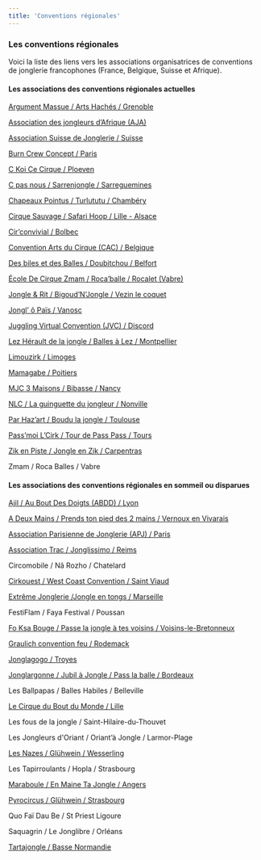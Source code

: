 ```yaml
---
title: 'Conventions régionales'
---
```


### Les conventions régionales

Voici la liste des liens vers les associations organisatrices de conventions de jonglerie francophones (France, Belgique, Suisse et Afrique).

#### Les associations des conventions régionales actuelles

[Argument Massue / Arts Hachés / Grenoble](https://fr-fr.facebook.com/argument.massue.grenoble?target=_blank)

[Association des jongleurs d’Afrique (AJA)](https://www.facebook.com/Association-des-Jongleurs-dAfrique-AJA-1648772798695529/?target=_blank)

[Association Suisse de Jonglerie / Suisse](http://www.juggling.ch/index_fr.html?target=_blank)

[Burn Crew Concept / Paris](https://www.burncrewconcept.net/fr/?target=_blank)

[C Koi Ce Cirque / Ploeven](https://www.facebook.com/CKoiCeCirque/?target=_blank)

[C pas nous / Sarrenjongle / Sarreguemines](https://fr-fr.facebook.com/assocpasnous/?target=_blank)

[Chapeaux Pointus / Turlututu / Chambéry](http://asso.chapeauxpointus.free.fr/?target=_blank)

[Cirque Sauvage / Safari Hoop / Lille - Alsace](https://safarihoopcamp.wixsite.com/safarihoopcamp?target=_blank)

[Cir’convivial / Bolbec](https://fr-fr.facebook.com/CIRCONVIVIAL76/?target=_blank)

[Convention Arts du Cirque (CAC) / Belgique](https://www.facebook.com/convention.CAC/?target=_blank)

[Des biles et des Balles / Doubitchou / Belfort](https://business.facebook.com/Des-Biles-et-des-Balles-242154706510446/?target=_blank)

[École De Cirque Zmam / Roca’balle / Rocalet (Vabre)](https://www.facebook.com/events/lieu-dit-rocalet-81330-vabre-france/rocaballe/306579483942477/?target=_blank)

[Jongle & Rit / Bigoud’N’Jongle / Vezin le coquet](https://jongleetrit.wordpress.com/?target=_blank)

[Jongl’ ô Païs / Vanosc](https://fr-fr.facebook.com/JOP07690/?target=_blank)

[Juggling Virtual Convention (JVC) / Discord](https://www.facebook.com/jugglingvirtualconvention/?target=_blank)

[Lez Hérault de la jongle / Balles à Lez / Montpellier](https://organise.bim.land/events/ba71e547-3a9c-4b5d-96eb-157e98675463/?target=_blank)

[Limouzirk / Limoges](http://www.limouzirk.fr/?target=_blank)

[Mamagabe / Poitiers](http://assomamagabe.blogspot.com/?target=_blank)

[MJC 3 Maisons / Bibasse / Nancy](https://www.mjc3maisons.fr/?target=_blank)

[NLC / La guinguette du jongleur / Nonville](http://assonlc.free.fr/?target=_blank)

[Par Haz’art / Boudu la jongle / Toulouse](https://www.parhazart.org/?target=_blank)

[Pass’moi L’Cirk / Tour de Pass Pass / Tours](http://passmoilcirk.blogspot.com/?target=_blank)

[Zik en Piste / Jongle en Zik / Carpentras](https://www.zikenpiste.com/?target=_blank)

Zmam / Roca Balles / Vabre


#### Les associations des conventions régionales en sommeil ou disparues

[Ajil / Au Bout Des Doigts (ABDD) / Lyon](http://ajil-asso.fr/?target=_blank)

[A Deux Mains / Prends ton pied des 2 mains / Vernoux en Vivarais](https://jongla2mains.wordpress.com/?target=_blank)

[Association Parisienne de Jonglerie (APJ) / Paris](https://www.asso-apj.fr/?target=_blank)

[Association Trac / Jonglissimo / Reims](http://www.asso-trac.fr/?target=_blank)

Circomobile / Nâ Rozho / Chatelard 

[Cirkouest / West Coast Convention / Saint Viaud](https://www.cirkouest.fr/accueil/actualite/les-evenements-et-projets/weastcoast-convention/?target=_blank)

[Extrême Jonglerie /Jongle en tongs / Marseille](http://www.extreme-jonglerie.com/?target=_blank)

FestiFlam / Faya Festival / Poussan

[Fo Ksa Bouge / Passe la jongle à tes voisins / Voisins-le-Bretonneux](http://passelajongle.blogspot.com/?target=_blank)

[Graulich convention feu / Rodemack](https://www.facebook.com/GraulichConventionFeu/?target=_blank)

[Jonglagogo / Troyes](http://jonglagogo.fr/?target=_blank)

[Jonglargonne / Jubil à Jongle / Pass la balle / Bordeaux](https://www.jonglargonne.org/?target=_blank)

Les Ballpapas / Balles Habiles / Belleville

[Le Cirque du Bout du Monde / Lille](http://lecirqueduboutdumonde.fr/?target=_blank)

Les fous de la jongle / Saint-Hilaire-du-Thouvet 

Les Jongleurs d'Oriant / Oriant’à Jongle / Larmor-Plage 

[Les Nazes / Glühwein / Wesserling](https://www.les-nazes.com/gluhwein.html?target=_blank)

Les Tapirroulants / Hopla / Strasbourg

[Maraboule / En Maine Ta Jongle / Angers](http://maraboule.blogspot.com/?target=_blank)

[Pyrocircus / Glühwein / Strasbourg](http://troupe-pyrocircus.fr/?target=_blank)

Quo Faï Dau Be / St Priest Ligoure

Saquagrin / Le Jonglibre / Orléans

[Tartajongle / Basse Normandie](https://www.tartajongle.org/?target=_blank)